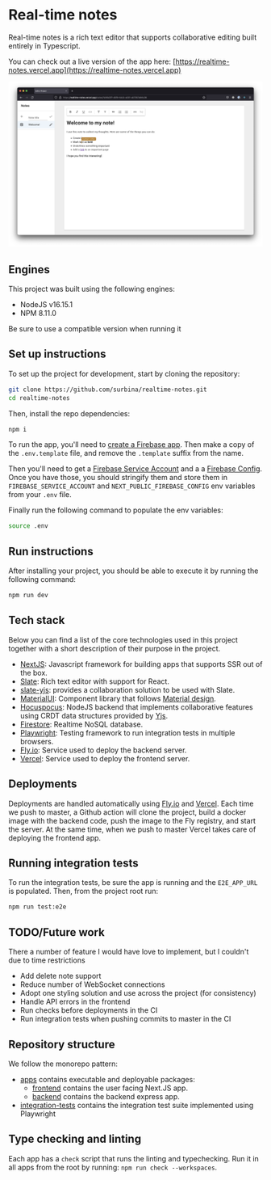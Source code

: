 # Real-time notes

Real-time notes is a rich text editor that supports collaborative editing built entirely in Typescript.

You can check out a live version of the app here: [https://realtime-notes.vercel.app](https://realtime-notes.vercel.app)

![App screen-shot](./docs/app.png)

## Engines

This project was built using the following engines:

- NodeJS v16.15.1
- NPM 8.11.0

Be sure to use a compatible version when running it

## Set up instructions

To set up the project for development, start by cloning the repository:

```bash
git clone https://github.com/surbina/realtime-notes.git
cd realtime-notes
```

Then, install the repo dependencies:

```bash
npm i
```

To run the app, you'll need to [create a Firebase app](https://firebase.google.com/docs/web/setup). Then make a copy of the `.env.template` file, and remove the `.template` suffix from the name.

Then you'll need to get a [Firebase Service Account](https://firebase.google.com/support/guides/service-accounts) and a a [Firebase Config](https://firebase.google.com/docs/web/setup). Once you have those, you should stringify them and store them in `FIREBASE_SERVICE_ACCOUNT` and `NEXT_PUBLIC_FIREBASE_CONFIG` env variables from your `.env` file.

Finally run the following command to populate the env variables:

```bash
source .env
```

## Run instructions

After installing your project, you should be able to execute it by running the following command:

```bash
npm run dev
```

## Tech stack

Below you can find a list of the core technologies used in this project together with a short description of their purpose in the project.

- [NextJS](https://nextjs.org/): Javascript framework for building apps that supports SSR out of the box.
- [Slate](https://docs.slatejs.org/): Rich text editor with support for React.
- [slate-yjs](https://github.com/BitPhinix/slate-yjs): provides a collaboration solution to be used with Slate.
- [MaterialUI](https://mui.com/): Component library that follows [Material design](https://material.io/).
- [Hocuspocus](https://tiptap.dev/hocuspocus): NodeJS backend that implements collaborative features using CRDT data structures provided by [Yjs](https://docs.yjs.dev/).
- [Firestore](https://firebase.google.com/docs/firestore/): Realtime NoSQL database.
- [Playwright](https://playwright.dev/): Testing framework to run integration tests in multiple browsers.
- [Fly.io](https://fly.io/): Service used to deploy the backend server.
- [Vercel](https://vercel.com/): Service used to deploy the frontend server.

## Deployments

Deployments are handled automatically using [Fly.io](https://fly.io) and [Vercel](https://vercel.com). Each time we push to master, a Github action will clone the project, build a docker image with the backend code, push the image to the Fly registry, and start the server. At the same time, when we push to master Vercel takes care of deploying the frontend app.

## Running integration tests

To run the integration tests, be sure the app is running and the `E2E_APP_URL` is populated. Then, from the project root run:

```bash
npm run test:e2e
```

## TODO/Future work

There a number of feature I would have love to implement, but I couldn't due to time restrictions

- Add delete note support
- Reduce number of WebSocket connections
- Adopt one styling solution and use across the project (for consistency)
- Handle API errors in the frontend
- Run checks before deployments in the CI
- Run integration tests when pushing commits to master in the CI

## Repository structure

We follow the monorepo pattern:

- [apps](apps) contains executable and deployable packages:
  - [frontend](apps/frontend) contains the user facing Next.JS app.
  - [backend](apps/backend) contains the backend express app.
- [integration-tests](integration-tests) contains the integration test suite implemented using Playwright

## Type checking and linting

Each app has a `check` script that runs the linting and typechecking. Run it in all apps from the root by running: `npm run check --workspaces`.
